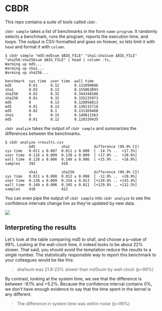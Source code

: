 # CBDR

This repo contains a suite of tools called `cbdr`.

`cbdr sample` takes a list of benchmarks in the form `name:program`.
It randomly selects a benchmark, runs the program, reports the execution
time, and loops.  The output is CSV-formatted and goes on forever, so lets
limit it with `head` and format it with `column`.

```
$ cbdr sample "md5:md5sum $BIG_FILE" "sha1:sha1sum $BIG_FILE" "sha256:sha256sum $BIG_FILE" | head | column -ts,
Warming up md5...
Warming up sha1...
Warming up sha256...

benchmark  sys time  user time  wall time
md5        0.01      0.12       0.131099686
sha1       0.03      0.13       0.155063893
sha256     0.02      0.32       0.344348186
sha256     0.01      0.32       0.335235973
md5        0         0.13       0.128056813
md5        0.01      0.13       0.130115718
md5        0.02      0.1        0.131369468
sha1       0         0.15       0.149611563
md5        0.01      0.12       0.128339435
```

`cbdr analyze` takes the output of `cbdr sample` and summarizes the differences
between the benchmarks.

```
$ cbdr analyze <results.csv
           md5            sha1           difference (99.9% CI)
sys time   0.011 ± 0.007  0.011 ± 0.008  [ -14.7% ..  +17.5%]
user time  0.116 ± 0.009  0.138 ± 0.009  [ +17.0% ..  +20.6%]
wall time  0.128 ± 0.006  0.149 ± 0.006  [ +15.9% ..  +18.0%]
samples    392            410

           sha1           sha256         difference (99.9% CI)
sys time   0.011 ± 0.008  0.012 ± 0.008  [ -12.0% ..  +20.0%]
user time  0.138 ± 0.009  0.334 ± 0.013  [+139.6% .. +143.4%]
wall time  0.149 ± 0.006  0.345 ± 0.011  [+129.8% .. +132.5%]
samples    410            422
```

You can even pipe the output of `cbdr sample` into `cbdr analyze` to see
the confidence intervals change live as they're updated by new data.

<img src=https://github.com/asayers/cbdr/raw/master/demo.gif>

## Interpreting the results

Let's look at the table comparing md5 to sha1, and choose a p-value of 99%.
Looking at the wall-clock time, it indeed looks to be about 22% slower.
That said, you should avoid the temptation reduce the results to a single
number.  The statistically responsible way to report this benchmark to your
colleagues would be like this:

> sha1sum was 21.8-23% slower than md5sum by wall-clock (p=99%)

By contrast, looking at the system time, we see that the difference is between
-9.1% and +5.2%.  Because the confidence interval contains 0%, we don't have
enough evidence to say that the time spent in the kernel is any different.

> The difference in system time was within noise (p=99%)
